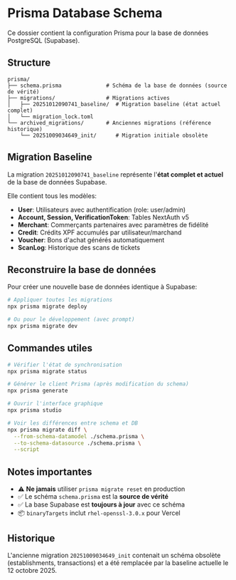 # Prisma Database Schema

Ce dossier contient la configuration Prisma pour la base de données PostgreSQL (Supabase).

## Structure

```
prisma/
├── schema.prisma              # Schéma de la base de données (source de vérité)
├── migrations/                # Migrations actives
│   ├── 20251012090741_baseline/  # Migration baseline (état actuel complet)
│   └── migration_lock.toml
└── archived_migrations/       # Anciennes migrations (référence historique)
    └── 20251009034649_init/      # Migration initiale obsolète
```

## Migration Baseline

La migration `20251012090741_baseline` représente l'**état complet et actuel** de la base de données Supabase.

Elle contient tous les modèles:

- **User**: Utilisateurs avec authentification (role: user/admin)
- **Account, Session, VerificationToken**: Tables NextAuth v5
- **Merchant**: Commerçants partenaires avec paramètres de fidélité
- **Credit**: Crédits XPF accumulés par utilisateur/marchand
- **Voucher**: Bons d'achat générés automatiquement
- **ScanLog**: Historique des scans de tickets

## Reconstruire la base de données

Pour créer une nouvelle base de données identique à Supabase:

```bash
# Appliquer toutes les migrations
npx prisma migrate deploy

# Ou pour le développement (avec prompt)
npx prisma migrate dev
```

## Commandes utiles

```bash
# Vérifier l'état de synchronisation
npx prisma migrate status

# Générer le client Prisma (après modification du schema)
npx prisma generate

# Ouvrir l'interface graphique
npx prisma studio

# Voir les différences entre schema et DB
npx prisma migrate diff \
  --from-schema-datamodel ./schema.prisma \
  --to-schema-datasource ./schema.prisma \
  --script
```

## Notes importantes

- ⚠️ **Ne jamais** utiliser `prisma migrate reset` en production
- ✅ Le schéma `schema.prisma` est la **source de vérité**
- ✅ La base Supabase est **toujours à jour** avec ce schéma
- 📦 `binaryTargets` inclut `rhel-openssl-3.0.x` pour Vercel

## Historique

L'ancienne migration `20251009034649_init` contenait un schéma obsolète (establishments, transactions) et a été remplacée par la baseline actuelle le 12 octobre 2025.
